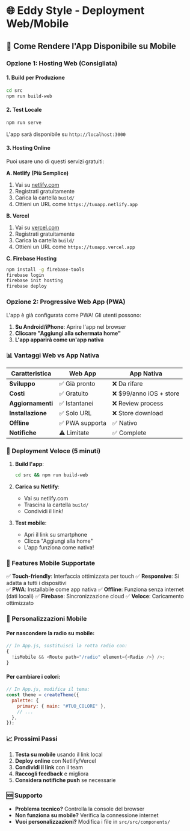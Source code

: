 # 🌐 Eddy Style - Deployment Web/Mobile

## 📱 **Come Rendere l'App Disponibile su Mobile**

### **Opzione 1: Hosting Web (Consigliata)**

#### **1. Build per Produzione**

```bash
cd src
npm run build-web
```

#### **2. Test Locale**

```bash
npm run serve
```

L'app sarà disponibile su `http://localhost:3000`

#### **3. Hosting Online**

Puoi usare uno di questi servizi gratuiti:

**A. Netlify (Più Semplice)**

1. Vai su [netlify.com](https://netlify.com)
2. Registrati gratuitamente
3. Carica la cartella `build/`
4. Ottieni un URL come `https://tuoapp.netlify.app`

**B. Vercel**

1. Vai su [vercel.com](https://vercel.com)
2. Registrati gratuitamente
3. Carica la cartella `build/`
4. Ottieni un URL come `https://tuoapp.vercel.app`

**C. Firebase Hosting**

```bash
npm install -g firebase-tools
firebase login
firebase init hosting
firebase deploy
```

### **Opzione 2: Progressive Web App (PWA)**

L'app è già configurata come PWA! Gli utenti possono:

1. **Su Android/iPhone**: Aprire l'app nel browser
2. **Cliccare "Aggiungi alla schermata home"**
3. **L'app apparirà come un'app nativa**

### **📊 Vantaggi Web vs App Nativa**

| Caratteristica    | Web App         | App Nativa              |
| ----------------- | --------------- | ----------------------- |
| **Sviluppo**      | ✅ Già pronto   | ❌ Da rifare            |
| **Costi**         | ✅ Gratuito     | ❌ $99/anno iOS + store |
| **Aggiornamenti** | ✅ Istantanei   | ❌ Review process       |
| **Installazione** | ✅ Solo URL     | ❌ Store download       |
| **Offline**       | ✅ PWA supporta | ✅ Nativo               |
| **Notifiche**     | ⚠️ Limitate     | ✅ Complete             |

### **🚀 Deployment Veloce (5 minuti)**

1. **Build l'app**:

   ```bash
   cd src && npm run build-web
   ```

2. **Carica su Netlify**:

   - Vai su netlify.com
   - Trascina la cartella `build/`
   - Condividi il link!

3. **Test mobile**:
   - Apri il link su smartphone
   - Clicca "Aggiungi alla home"
   - L'app funziona come nativa!

### **📱 Features Mobile Supportate**

✅ **Touch-friendly**: Interfaccia ottimizzata per touch
✅ **Responsive**: Si adatta a tutti i dispositivi  
✅ **PWA**: Installabile come app nativa
✅ **Offline**: Funziona senza internet (dati locali)
✅ **Firebase**: Sincronizzazione cloud
✅ **Veloce**: Caricamento ottimizzato

### **🔧 Personalizzazioni Mobile**

#### **Per nascondere la radio su mobile**:

```javascript
// In App.js, sostituisci la rotta radio con:
{
  !isMobile && <Route path="/radio" element={<Radio />} />;
}
```

#### **Per cambiare i colori**:

```javascript
// In App.js, modifica il tema:
const theme = createTheme({
  palette: {
    primary: { main: "#TUO_COLORE" },
    // ...
  },
});
```

### **📈 Prossimi Passi**

1. **Testa su mobile** usando il link local
2. **Deploy online** con Netlify/Vercel
3. **Condividi il link** con il team
4. **Raccogli feedback** e migliora
5. **Considera notifiche push** se necessarie

### **🆘 Supporto**

- **Problema tecnico?** Controlla la console del browser
- **Non funziona su mobile?** Verifica la connessione internet
- **Vuoi personalizzazioni?** Modifica i file in `src/src/components/`
